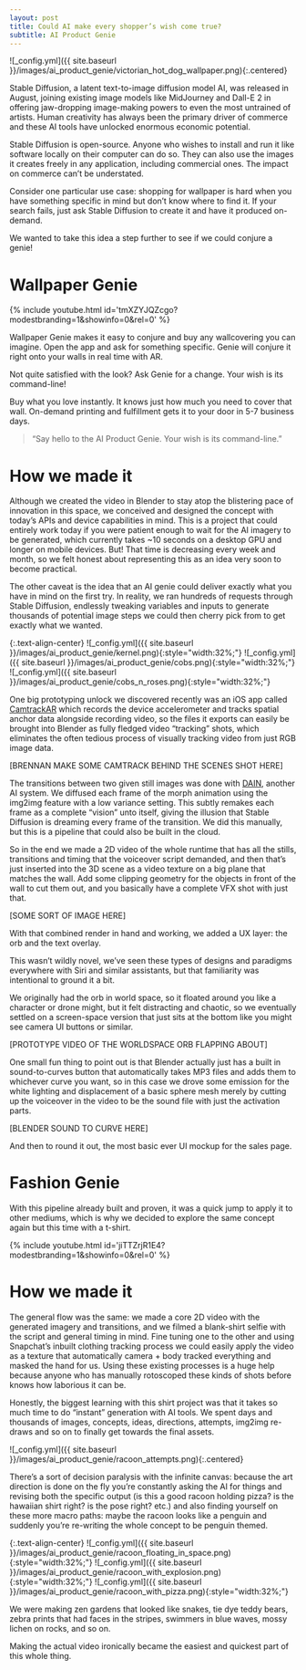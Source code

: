```yaml
---
layout: post
title: Could AI make every shopper’s wish come true?
subtitle: AI Product Genie
---
```


![_config.yml]({{ site.baseurl }}/images/ai_product_genie/victorian_hot_dog_wallpaper.png){:.centered}

Stable Diffusion, a latent text-to-image diffusion model AI, was released in August, joining existing image models like MidJourney and Dall-E 2 in offering jaw-dropping image-making powers to even the most untrained of artists. Human creativity has always been the primary driver of commerce and these AI tools have unlocked enormous economic potential.

Stable Diffusion is open-source. Anyone who wishes to install and run it like software locally on their computer can do so. They can also use the images it creates freely in any application, including commercial ones. The impact on commerce can’t be understated.

Consider one particular use case: shopping for wallpaper is hard when you have something specific in mind but don’t know where to find it. If your search fails, just ask Stable Diffusion to create it and have it produced on-demand.

We wanted to take this idea a step further to see if we could conjure a genie!

# Wallpaper Genie

{% include youtube.html id='tmXZYJQZcgo?modestbranding=1&amp;showinfo=0&amp;rel=0' %}

Wallpaper Genie makes it easy to conjure and buy any wallcovering you can imagine. Open the app and ask for something specific. Genie will conjure it right onto your walls in real time with AR.

Not quite satisfied with the look? Ask Genie for a change. Your wish is its command-line!

Buy what you love instantly. It knows just how much you need to cover that wall. On-demand printing and fulfillment gets it to your door in 5-7 business days.

> “Say hello to the AI Product Genie. Your wish is its command-line.”

# How we made it

Although we created the video in Blender to stay atop the blistering pace of innovation in this space, we conceived and designed the concept with today’s APIs and device capabilities in mind. This is a project that could entirely work today if you were patient enough to wait for the AI imagery to be generated, which currently takes ~10 seconds on a desktop GPU and longer on mobile devices. But! That time is decreasing every week and month, so we felt honest about representing this as an idea very soon to become practical.

The other caveat is the idea that an AI genie could deliver exactly what you have in mind on the first try. In reality, we ran hundreds of requests through Stable Diffusion, endlessly tweaking variables and inputs to generate thousands of potential image steps we could then cherry pick from to get exactly what we wanted.

{:.text-align-center}
![_config.yml]({{ site.baseurl }}/images/ai_product_genie/kernel.png){:style="width:32%;"}
![_config.yml]({{ site.baseurl }}/images/ai_product_genie/cobs.png){:style="width:32%;"}
![_config.yml]({{ site.baseurl }}/images/ai_product_genie/cobs_n_roses.png){:style="width:32%;"}

One big prototyping unlock we discovered recently was an iOS app called [CamtrackAR](https://fxhome.com/product/camtrackar) which records the device accelerometer and tracks spatial anchor data alongside recording video, so the files it exports can easily be brought into Blender as fully fledged video “tracking” shots, which eliminates the often tedious process of visually tracking video from just RGB image data.

[BRENNAN MAKE SOME CAMTRACK BEHIND THE SCENES SHOT HERE]

The transitions between two given still images was done with [DAIN](https://sites.google.com/view/wenbobao/dain?pli=1), another AI system. We diffused each frame of the morph animation using the img2img feature with a low variance setting. This subtly remakes each frame as a complete “vision” unto itself, giving the illusion that Stable Diffusion is dreaming every frame of the transition. We did this manually, but this is a pipeline that could also be built in the cloud.

So in the end we made a 2D video of the whole runtime that has all the stills, transitions and timing that the voiceover script demanded, and then that’s just inserted into the 3D scene as a video texture on a big plane that matches the wall. Add some clipping geometry for the objects in front of the wall to cut them out, and you basically have a complete VFX shot with just that.

[SOME SORT OF IMAGE HERE]

With that combined render in hand and working, we added a UX layer: the orb and the text overlay.

This wasn’t wildly novel, we’ve seen these types of designs and paradigms everywhere with Siri and similar assistants, but that familiarity was intentional to ground it a bit.

We originally had the orb in world space, so it floated around you like a character or drone might, but it felt distracting and chaotic, so we eventually settled on a screen-space version that just sits at the bottom like you might see camera UI buttons or similar.

[PROTOTYPE VIDEO OF THE WORLDSPACE ORB FLAPPING ABOUT]

One small fun thing to point out is that Blender actually just has a built in sound-to-curves button that automatically takes MP3 files and adds them to whichever curve you want, so in this case we drove some emission for the white lighting and displacement of a basic sphere mesh merely by cutting up the voiceover in the video to be the sound file with just the activation parts.

[BLENDER SOUND TO CURVE HERE]

And then to round it out, the most basic ever UI mockup for the sales page. 

# Fashion Genie

With this pipeline already built and proven, it was a quick jump to apply it to other mediums, which is why we decided to explore the same concept again but this time with a t-shirt.

{% include youtube.html id='jiTTZrjR1E4?modestbranding=1&amp;showinfo=0&amp;rel=0' %}

# How we made it

The general flow was the same: we made a core 2D video with the generated imagery and transitions, and we filmed a blank-shirt selfie with the script and general timing in mind. Fine tuning one to the other and using Snapchat’s inbuilt clothing tracking process we could easily apply the video as a texture that automatically camera + body tracked everything and masked the hand for us. Using these existing processes is a huge help because anyone who has manually rotoscoped these kinds of shots before knows how laborious it can be.

Honestly, the biggest learning with this shirt project was that it takes so much time to do “instant” generation with AI tools. We spent days and thousands of images, concepts, ideas, directions, attempts, img2img re-draws and so on to finally get towards the final assets.

![_config.yml]({{ site.baseurl }}/images/ai_product_genie/racoon_attempts.png){:.centered}

There’s a sort of decision paralysis with the infinite canvas: because the art direction is done on the fly you’re constantly asking the AI for things and revising both the specific output (is this a good racoon holding pizza? is the hawaiian shirt right? is the pose right? etc.) and also finding yourself on these more macro paths: maybe the racoon looks like a penguin and suddenly you’re re-writing the whole concept to be penguin themed.

{:.text-align-center}
![_config.yml]({{ site.baseurl }}/images/ai_product_genie/racoon_floating_in_space.png){:style="width:32%;"}
![_config.yml]({{ site.baseurl }}/images/ai_product_genie/racoon_with_explosion.png){:style="width:32%;"}
![_config.yml]({{ site.baseurl }}/images/ai_product_genie/racoon_with_pizza.png){:style="width:32%;"}

We were making zen gardens that looked like snakes, tie dye teddy bears, zebra prints that had faces in the stripes, swimmers in blue waves, mossy lichen on rocks, and so on.

Making the actual video ironically became the easiest and quickest part of this whole thing.